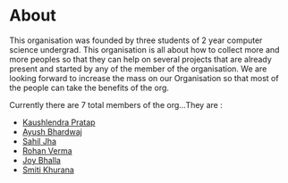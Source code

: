 # About
This organisation was founded by three students of 2 year computer science undergrad. This organisation is all about how to collect more and more peoples so that they can help on several projects that are already present and started by any of the member of the organisation. We are looking forward to increase the mass on our Organisation so that most of the people can take the benefits of the org.


Currently there are 7 total members of the org...They are :

- [Kaushlendra Pratap](www.github.com/Kaushl2208)
- [Ayush Bhardwaj](www.github.com/hastagAB)
- [Sahil Jha](www.github.com/sjha2048)
- [Rohan Verma](www.github.com/rohanvtk)
- [Joy Bhalla](www.github.com/joybhallaa)
- [Smiti Khurana](www.github.com/smiti-123)